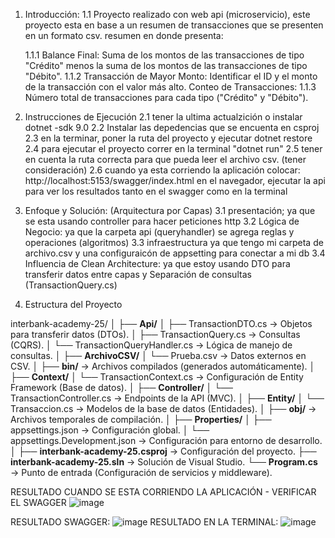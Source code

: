1. Introducción:
    1.1 Proyecto realizado con web api (microservicio), este proyecto esta en base a un resumen de transacciones que se presenten en un formato csv. resumen en donde presenta:

    1.1.1 Balance Final:
                Suma de los montos de las transacciones de tipo "Crédito" menos la suma de los montos de las transacciones de tipo "Débito".
    1.1.2 Transacción de Mayor Monto:
                Identificar el ID y el monto de la transacción con el valor más alto.
                Conteo de Transacciones:
    1.1.3 Número total de transacciones para cada tipo ("Crédito" y "Débito").

2. Instrucciones de Ejecución
  2.1 tener la ultima actualzición o instalar dotnet -sdk 9.0
  2.2 Instalar las depedencias que se encuenta en csproj
  2.3 en la terminar, poner la ruta del proyecto y ejecutar dotnet restore
  2.4 para ejecutar el proyecto correr en la terminal "dotnet run"
  2.5 tener en cuenta la ruta correcta para que pueda leer el archivo csv. (tener consideración)
  2.6 cuando ya esta corriendo la aplicación colocar: http://localhost:5153/swagger/index.html en el navegador, ejecutar la api para ver los resultados tanto en el swagger como en la terminal

3. Enfoque y Solución: (Arquitectura por Capas)
  3.1 presentación; ya que se esta usando controller para hacer peticiones http
  3.2 Lógica de Negocio: ya que la carpeta api (queryhandler) se agrega reglas y operaciones (algoritmos)
  3.3 infraestructura ya que tengo mi carpeta de archivo.csv y una configuraicón de appsetting para conectar a mi db
  3.4 Influencia de Clean Architecture: ya que estoy usando DTO  para transferir datos entre capas y Separación de consultas (TransactionQuery.cs)

4. Estructura del Proyecto

interbank-academy-25/
│
├── **Api/**
│   ├── TransactionDTO.cs            → Objetos para transferir datos (DTOs).
│   ├── TransactionQuery.cs          → Consultas (CQRS).
│   └── TransactionQueryHandler.cs   → Lógica de manejo de consultas.
│
├── **ArchivoCSV/**
│   └── Prueba.csv                   → Datos externos en CSV.
│
├── **bin/**                         → Archivos compilados (generados automáticamente).
│
├── **Context/**
│   └── TransactionContext.cs        → Configuración de Entity Framework (Base de datos).
│
├── **Controller/**
│   └── TransactionController.cs     → Endpoints de la API (MVC).
│
├── **Entity/**
│   └── Transaccion.cs               → Modelos de la base de datos (Entidades).
│
├── **obj/**                         → Archivos temporales de compilación.
│
├── **Properties/**
│   ├── appsettings.json             → Configuración global.
│   └── appsettings.Development.json → Configuración para entorno de desarrollo.
│
├── **interbank-academy-25.csproj**  → Configuración del proyecto.
├── **interbank-academy-25.sln**     → Solución de Visual Studio.
└── **Program.cs**                   → Punto de entrada (Configuración de servicios y middleware).


RESULTADO CUANDO SE ESTA CORRIENDO LA APLICACIÓN - VERIFICAR EL SWAGGER 
![image](https://github.com/user-attachments/assets/b243641e-425c-49fd-8764-b5ceacf9c5be)

RESULTADO SWAGGER: ![image](https://github.com/user-attachments/assets/bdb41038-bc49-4b10-b5d6-843d183f1d27)
RESULTADO EN LA TERMINAL: ![image](https://github.com/user-attachments/assets/47cbd9e5-ff7b-4150-9f18-545fe87699da)

